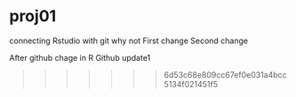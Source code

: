 # proj01
connecting Rstudio with git
why not
First change
Second change


After github chage in R
Github update1
>>>>>>> 6d53c68e809cc67ef0e031a4bcc5134f021451f5
